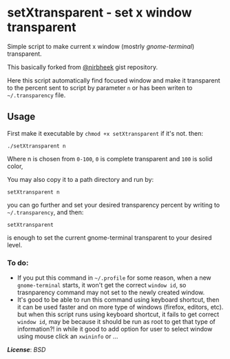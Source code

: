 # setXtransparent - set x window transparent

Simple script to make current x window (mostrly *gnome-terminal*) transparent.

This basically forked from [@nirbheek](gist.github.com/nirbheek.5589105) gist repository.

Here this script automatically find focused window and make it transparent to the percent sent to script by parameter `n` or has been writen to `~/.transparency` file. 

## Usage

First make it executable by `chmod +x setXtransparent` if it's not. then:
```
./setXtransparent n
```

Where n is chosen from `0-100`, `0` is complete transparent and `100` is solid color, 

You may also copy it to a path directory and run by:
```
setXtransparent n
```
you can go further and set your desired transparency percent by writing to `~/.transparency`, and then:
```
setXtransparent
```
is enough to set the current gnome-terminal transparent to your desired level.

### To do:
- If you put this command in `~/.profile` for some reason, when a new `gnome-terminal` starts, it won't get the correct `window id`, so trasnparency command may not set to the newly created window. 
- It's good to be able to run this command using keyboard shortcut, then it can be used faster and on more type of windows (firefox, editors, etc). but when this script runs using keyboard shortcut, it fails to get correct `window id`, may be because it should be run as root to get that type of information?! in while it good to add option for user to select window using mouse click an `xwininfo` or ...

**_License_**: _BSD_
